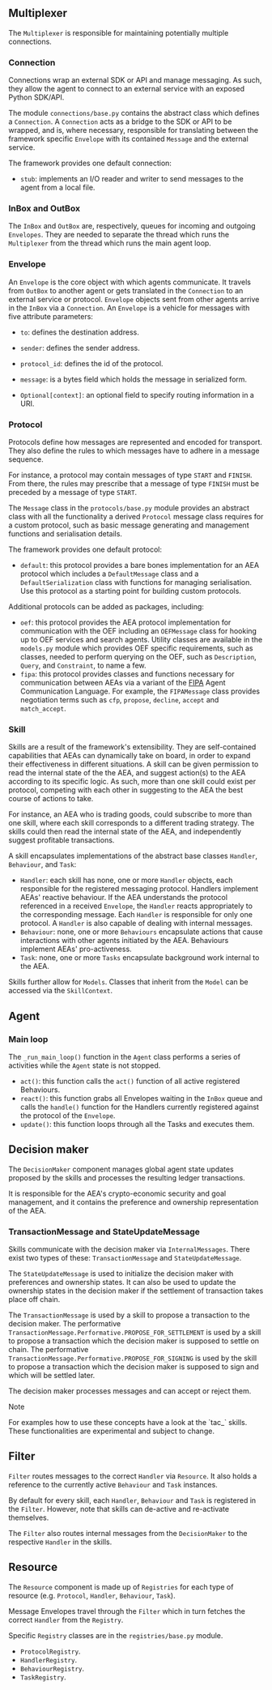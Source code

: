## Multiplexer

The `Multiplexer` is responsible for maintaining potentially multiple connections.

### Connection

Connections wrap an external SDK or API and manage messaging. As such, they allow the agent to connect to an external service with an exposed Python SDK/API.

The module `connections/base.py` contains the abstract class which defines a `Connection`. A `Connection` acts as a bridge to the SDK or API to be wrapped, and is, where necessary, responsible for translating between the framework specific `Envelope` with its contained `Message` and the external service.

The framework provides one default connection:

* `stub`: implements an I/O reader and writer to send messages to the agent from a local file.

### InBox and OutBox

The `InBox` and `OutBox` are, respectively, queues for incoming and outgoing `Envelopes`. They are needed to separate the thread which runs the `Multiplexer` from the thread which runs the main agent loop.

### Envelope

An `Envelope` is the core object with which agents communicate. It travels from `OutBox` to another agent or gets translated in the `Connection` to an external service or protocol. `Envelope` objects sent from other agents arrive in the `InBox` via a `Connection`. An `Envelope` is a vehicle for messages with five attribute parameters:

* `to`: defines the destination address.

* `sender`: defines the sender address.

* `protocol_id`: defines the id of the protocol.

* `message`: is a bytes field which holds the message in serialized form.

* `Optional[context]`: an optional field to specify routing information in a URI.


### Protocol

Protocols define how messages are represented and encoded for transport. They also define the rules to which messages have to adhere in a message sequence. 

For instance, a protocol may contain messages of type `START` and `FINISH`. From there, the rules may prescribe that a message of type `FINISH` must be preceded by a message of type `START`.

The `Message` class in the `protocols/base.py` module provides an abstract class with all the functionality a derived `Protocol` message class requires for a custom protocol, such as basic message generating and management functions and serialisation details.

The framework provides one default protocol:

* `default`: this protocol provides a bare bones implementation for an AEA protocol which includes a `DefaultMessage` class and a `DefaultSerialization` class with functions for managing serialisation. Use this protocol as a starting point for building custom protocols.


Additional protocols can be added as packages, including:

* `oef`: this protocol provides the AEA protocol implementation for communication with the OEF including an `OEFMessage` class for hooking up to OEF services and search agents. Utility classes are available in the `models.py` module which provides OEF specific requirements, such as classes, needed to perform querying on the OEF, such as `Description`, `Query`, and `Constraint`, to name a few.
* `fipa`: this protocol provides classes and functions necessary for communication between AEAs via a variant of the [FIPA](http://www.fipa.org/repository/aclspecs.html) Agent Communication Language. For example, the `FIPAMessage` class provides negotiation terms such as `cfp`, `propose`, `decline`, `accept` and `match_accept`.

### Skill

Skills are a result of the framework's extensibility. They are self-contained capabilities that AEAs can dynamically take on board, 
in order to expand their effectiveness in different situations. 
A skill can be given permission to read the internal state of the the AEA, and suggest action(s) to the AEA according to its specific logic. 
As such, more than one skill could exist per protocol, competing with each other in suggesting to the AEA the best course of actions to take. 

For instance, an AEA who is trading goods, could subscribe to more than one skill, where each skill corresponds to a different trading strategy. 
The skills could then read the internal state of the AEA, and independently suggest profitable transactions. 

A skill encapsulates implementations of the abstract base classes `Handler`, `Behaviour`, and `Task`:

* `Handler`: each skill has none, one or more `Handler` objects, each responsible for the registered messaging protocol. Handlers implement AEAs' reactive behaviour. If the AEA understands the protocol referenced in a received `Envelope`, the `Handler` reacts appropriately to the corresponding message. Each `Handler` is responsible for only one protocol. A `Handler` is also capable of dealing with internal messages.
* `Behaviour`: none, one or more `Behaviours` encapsulate actions that cause interactions with other agents initiated by the AEA. Behaviours implement AEAs' pro-activeness.
* `Task`: none, one or more `Tasks` encapsulate background work internal to the AEA.

Skills further allow for `Models`. Classes that inherit from the `Model` can be accessed via the `SkillContext`.


## Agent 

### Main loop

The `_run_main_loop()` function in the `Agent` class performs a series of activities while the `Agent` state is not stopped.

* `act()`: this function calls the `act()` function of all active registered Behaviours.
* `react()`: this function grabs all Envelopes waiting in the `InBox` queue and calls the `handle()` function for the Handlers currently registered against the protocol of the `Envelope`.
* `update()`: this function loops through all the Tasks and executes them.


## Decision maker

The `DecisionMaker` component manages global agent state updates proposed by the skills and processes the resulting ledger transactions.

It is responsible for the AEA's crypto-economic security and goal management, and it contains the preference and ownership representation of the AEA.

### TransactionMessage and StateUpdateMessage

Skills communicate with the decision maker via `InternalMessages`. There exist two types of these: `TransactionMessage` and `StateUpdateMessage`.

The `StateUpdateMessage` is used to initialize the decision maker with preferences and ownership states. It can also be used to update the ownership states in the decision maker if the settlement of transaction takes place off chain.

The `TransactionMessage` is used by a skill to propose a transaction to the decision maker. The performative `TransactionMessage.Performative.PROPOSE_FOR_SETTLEMENT` is used by a skill to propose a transaction which the decision maker is supposed to settle on chain. The performative `TransactionMessage.Performative.PROPOSE_FOR_SIGNING` is used by the skill to propose a transaction which the decision maker is supposed to sign and which will be settled later.

The decision maker processes messages and can accept or reject them.

<div class="admonition note">
  <p class="admonition-title">Note</p>
  <p>For examples how to use these concepts have a look at the `tac_` skills. These functionalities are experimental and subject to change.
</p>
</div>

## Filter

`Filter` routes messages to the correct `Handler` via `Resource`. It also holds a reference to the currently active `Behaviour` and `Task` instances.

By default for every skill, each `Handler`, `Behaviour` and `Task` is registered in the `Filter`. However, note that skills can de-active and re-activate themselves.

The `Filter` also routes internal messages from the `DecisionMaker` to the respective `Handler` in the skills.

## Resource 

The `Resource` component is made up of `Registries` for each type of resource (e.g. `Protocol`, `Handler`, `Behaviour`, `Task`). 

Message Envelopes travel through the `Filter` which in turn fetches the correct `Handler` from the `Registry`.

Specific `Registry` classes are in the `registries/base.py` module.

* `ProtocolRegistry`.
* `HandlerRegistry`. 
* `BehaviourRegistry`.
* `TaskRegistry`.



<br />

